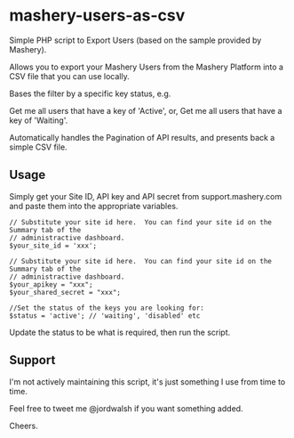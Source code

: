# mashery-users-as-csv

Simple PHP script to Export Users (based on the sample provided by Mashery).

Allows you to export your Mashery Users from the Mashery Platform into a CSV file that you can use locally.

Bases the filter by a specific key status, e.g. 

Get me all users that have a key of 'Active', or, Get me all users that have a key of 'Waiting'.

Automatically handles the Pagination of API results, and presents back a simple CSV file.

## Usage

Simply get your Site ID, API key and API secret from support.mashery.com and paste them into the appropriate variables.


	// Substitute your site id here.  You can find your site id on the Summary tab of the
	// administractive dashboard.
	$your_site_id = 'xxx';

	// Substitute your site id here.  You can find your site id on the Summary tab of the
	// administractive dashboard.
	$your_apikey = "xxx";
	$your_shared_secret = "xxx";

	//Set the status of the keys you are looking for:
	$status = 'active'; // 'waiting', 'disabled' etc

Update the status to be what is required, then run the script.

## Support

I'm not actively maintaining this script, it's just something I use from time to time.  

Feel free to tweet me @jordwalsh if you want something added.

Cheers.